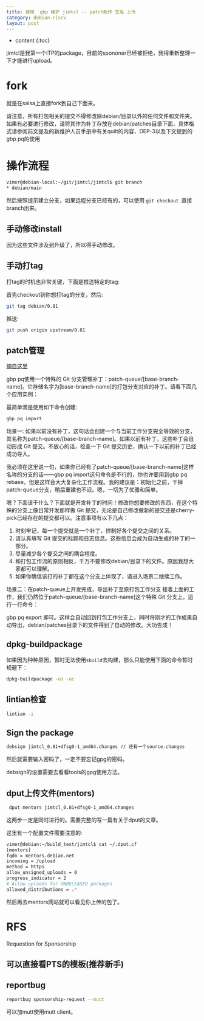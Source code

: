 ```yaml
---
title: 使用  gbp 维护 jimtcl -- patch制作 签名 上传
category: debian-riscv
layout: post
---
```

* content
{:toc}

jimtcl是我第一个ITP的package，目前的spononer已经被拒绝，我得重新整理一下才能进行upload。

# fork
就是在salsa上直接fork到自己下面来。

请注意，所有打包相关的提交不得修改除debian/目录以外的任何文件和文件夹。如果有必要进行修改，请将其作为补丁存放在debian/patches目录下面，具体格式请参阅前文提及的新维护人员手册中有关quilt的内容、DEP-3以及下文提到的gbp pq的使用

# 操作流程

```bash
vimer@debian-local:~/git/jimtcl/jimtcl$ git branch
* debian/main
```

然后按照提示建立分支，如果远程分支已经有的，可以使用 `git checkout `直接branch出来。

## 手动修改install
因为这些文件涉及到升级了，所以得手动修改。


## 手动打tag
打tag的时机也非常关键，下面是推送特定的tag:

首先checkout到你想打tag的分支，然后:

```bash
git tag debian/0.81
```
推送: 

```bash
git push origin upstream/0.81
```

## patch管理

[摘自这里](https://blog.hosiet.me/blog/2016/09/15/make-debian-package-with-git-the-canonical-way/)

gbp pq使用一个特殊的 Git 分支管理补丁：patch-queue/[base-branch-name]。它存储名字为[base-branch-name]的打包分支对应的补丁。请看下面几个应用实例：

最简单滴是使用如下命令创建:

```bash
gbp pq import
```
场景一:
如果以前没有补丁，这句话会创建一个与当前工作分支完全等效的分支，其名称为patch-queue/[base-branch-name]。如果以前有补丁，这些补丁会自动形成 Git 提交。不放心的话，检查一下 Git 提交历史，确认一下以前的补丁已经成功导入。

我必须在这里说一句，如果你已经有了patch-queue/[base-branch-name]这样名称的分支的话——gbp pq import这句命令是不行的，你也许要用到gbp pq rebase。但是这样会大大复杂化工作流程。我的建议是：初始化之前，干掉patch-queue分支，稍后重建也不迟。嗯，一切为了优雅和简单。

嗯？下面该干什么？下面就是开发补丁的时间！修改你想要修改的东西，在这个特殊的分支上像日常开发那样做 Git 提交，无论是自己修改做新的提交还是cherry-pick已经存在的提交都可以。注意事项有以下几点：

1. 时刻牢记，每一个提交就是一个补丁，控制好各个提交之间的关系。
2. 请认真填写 Git 提交的标题和日志信息。这些信息会成为自动生成的补丁的一部分。
3. 尽量减少各个提交之间的耦合程度。
4. 和打包工作流的原则相反，千万不要修改debian/目录下的文件。原因我想大家都可以理解。
5. 如果你确信该打的补丁都在这个分支上体现了，请进入场景二继续工作。

场景二：在patch-queue上开发完成，导出补丁至原打包工作分支
接着上面的工作，我们仍然位于patch-queue/[base-branch-name]这个特殊 Git 分支上。运行一行命令：

gbp pq export
即可。这样会自动回到打包工作分支上，同时将刚才的工作成果自动导出，debian/patches目录下的文件得到了自动的修改。大功告成！

## dpkg-buildpackage

如果因为种种原因，暂时无法使用`sbuild`去构建，那么只能使用下面的命令暂时规避下：

```bash
dpkg-buildpackage -us -uc
```

## lintian检查

```bash
lintian -i 
```

## Sign the package

```bash
debsign jimtcl_0.81+dfsg0-1_amd64.changes // 还有一个source.changes
```
然后就需要输入密码了，一定不要忘记gpg的密码。

debsign的设置需要去看看tools的gpg使用方法。

## dput上传文件(mentors)

```bash
 dput mentors jimtcl_0.81+dfsg0-1_amd64.changes
```
这两步一定是同时进行的。需要完整的写一篇有关于dput的文章。

这里有一个配置文件需要注意的:

```bash
vimer@debian:~/build_test/jimtcl$ cat ~/.dput.cf
[mentors]
fqdn = mentors.debian.net
incoming = /upload
method = https
allow_unsigned_uploads = 0
progress_indicator = 2
# Allow uploads for UNRELEASED packages
allowed_distributions = .*
```

然后再去mentors网站就可以看见你上传的包了。

# RFS
Requestion for Sponsorship

## 可以直接看PTS的模板(推荐新手)

## reportbug

```bash
reportbug sponsorship-request --mutt
```
可以加mutt使用mutt  client。